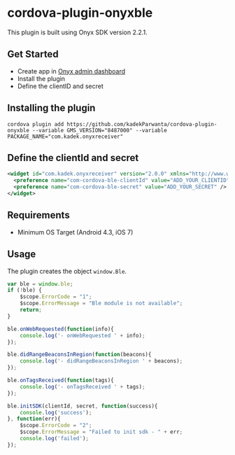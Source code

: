 # cordova-plugin-onyxble
This plugin is built using Onyx SDK version 2.2.1.


## Get Started
- Create app in [Onyx admin dashboard](https://connect.onyxbeacon.com/admin/app/create)
- Install the plugin
- Define the clientID and secret

## Installing the plugin
```
cordova plugin add https://github.com/kadekParwanta/cordova-plugin-onyxble --variable GMS_VERSION="8487000" --variable PACKAGE_NAME="com.kadek.onyxreceiver"
```

## Define the clientId and secret
```xml
<widget id="com.kadek.onyxreceiver" version="2.0.0" xmlns="http://www.w3.org/ns/widgets" xmlns:cdv="http://cordova.apache.org/ns/1.0">
  <preference name="com-cordova-ble-clientId" value="ADD_YOUR_CLIENTID" />
  <preference name="com-cordova-ble-secret" value="ADD_YOUR_SECRET" />
</widget>
```
## Requirements

- Minimum OS Target (Android 4.3, iOS 7)

## Usage
The plugin creates the object `window.Ble`.
```Javascript
var ble = window.ble;
if (!ble) {
    $scope.ErrorCode = "1";
    $scope.ErrorMessage = "Ble module is not available";
    return;
}

ble.onWebRequested(function(info){
    console.log('- onWebRequested ' + info);
});

ble.didRangeBeaconsInRegion(function(beacons){
    console.log('- didRangeBeaconsInRegion ' + beacons);
});

ble.onTagsReceived(function(tags){
    console.log('- onTagsReceived ' + tags);
});

ble.initSDK(clientId, secret, function(success){
    console.log('success');
}, function(err){
    $scope.ErrorCode = "2";
    $scope.ErrorMessage = "Failed to init sdk - " + err;
    console.log('failed');
});

```
